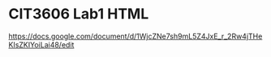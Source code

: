 # CIT3606 Lab1 HTML

https://docs.google.com/document/d/1WjcZNe7sh9mL5Z4JxE_r_2Rw4jTHeKIsZKIYoiLai48/edit
